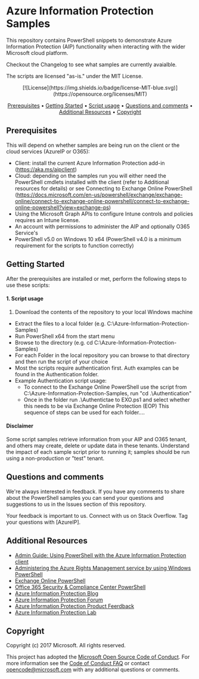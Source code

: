 # Azure Information Protection Samples

This repository contains PowerShell snippets to demonstrate Azure Information Protection (AIP) functionality when interacting with the wider Microsoft cloud platform.

Checkout the Changelog to see what samples are currently avaialble.

The scripts are licensed "as-is." under the MIT License.

<p align="center">
  [![License](https://img.shields.io/badge/license-MIT-blue.svg)](https://opensource.org/licenses/MIT)
</p>

<p align="center">
  <a href="#Prerequisites">Prerequisites</a> •
  <a href="#Getting-Started">Getting Started</a> •
  <a href="#1.-Script-usage">Script usage</a> •
  <a href="#Questions-and-comments">Questions and comments</a> •
  <a href="#Additional-Resources">Additional Resources</a> •
  <a href="#Copyright">Copyright</a>
</p>

## Prerequisites
This will depend on whether samples are being run on the client or the cloud services (AzureIP or O365):
* Client: install the current Azure Information Protection add-in (https://aka.ms/aipclient)
* Cloud: depending on the samples run you will either need the PowerShell cmdlets installed with the client (refer to Additional resources for details) or
see Connecting to Exchange Online PowerShell (https://docs.microsoft.com/en-us/powershell/exchange/exchange-online/connect-to-exchange-online-powershell/connect-to-exchange-online-powershell?view=exchange-ps)
* Using the Microsoft Graph APIs to configure Intune controls and policies requires an Intune license.
* An account with permissions to administer the AIP and optionally O365 Service's
* PowerShell v5.0 on Windows 10 x64 (PowerShell v4.0 is a minimum requirement for the scripts to function correctly)

## Getting Started
After the prerequisites are installed or met, perform the following steps to use these scripts:

#### 1. Script usage

1. Download the contents of the repository to your local Windows machine
* Extract the files to a local folder (e.g. C:\Azure-Information-Protection-Samples)
* Run PowerShell x64 from the start menu
* Browse to the directory (e.g. cd C:\Azure-Information-Protection-Samples)
* For each Folder in the local repository you can browse to that directory and then run the script of your choice
* Most the scripts require authentication first. Auth examples can be found in the Authentication folder.
* Example Authentication script usage:
  * To connect to the Exchange Online PowerShell use the script from C:\Azure-Information-Protection-Samples, run "cd .\Authentication\"
  * Once in the folder run .\Authentictae to EXO.ps1 and select whether this needs to be via Exchange Online Protection (EOP)
  This sequence of steps can be used for each folder....

#### Disclaimer

Some script samples retrieve information from your AIP and O365 tenant, and others may create, delete or update data in these tenants.  Understand the impact of each sample script prior to running it; samples should be run using a non-production or "test" tenant. 

## Questions and comments

We're always interested in feedback. If you have any comments to share about the PowerShell samples you can send your questions and suggestions to us in the Issues section of this repository.

Your feedback is important to us. Connect with us on Stack Overflow. Tag your questions with [AzureIP].


## Additional Resources
* [Admin Guide: Using PowerShell with the Azure Information Protection client](https://docs.microsoft.com/en-us/azure/information-protection/rms-client/client-admin-guide-powershell)
* [Administering the Azure Rights Management service by using Windows PowerShell](https://docs.microsoft.com/en-us/azure/information-protection/administer-powershell)
* [Exchange Online PowerShell](https://docs.microsoft.com/en-us/powershell/exchange/exchange-online/exchange-online-powershell?view=exchange-ps)
* [Office 365 Security & Compliance Center PowerShell](https://docs.microsoft.com/en-gb/powershell/exchange/office-365-scc/office-365-scc-powershell?view=exchange-ps)
* [Azure Information Protection Blog](https://aka.ms/aipblogs)
* [Azure Information Protection Forum](https://www.yammer.com/AskIPteam)
* [Azure Information Protection Product Feerdback](https://msip.uservoice.com/)
* [Azure Information Protection Lab](https://aka.ms/AIPLab)


## Copyright
Copyright (c) 2017 Microsoft. All rights reserved.

This project has adopted the [Microsoft Open Source Code of Conduct](https://opensource.microsoft.com/codeofconduct/). For more information see the [Code of Conduct FAQ](https://opensource.microsoft.com/codeofconduct/faq/) or contact [opencode@microsoft.com](mailto:opencode@microsoft.com) with any additional questions or comments.